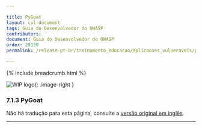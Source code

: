 ```yaml
---

title: PyGoat
layout: col-document
tags: Guia do Desenvolvedor do OWASP
contributors:
document: Guia do Desenvolvedor do OWASP
order: 29130
permalink: /release-pt-br/treinamento_educacao/aplicacoes_vulneraveis/pygoat/

---
```


{% include breadcrumb.html %}

<style type="text/css">
.image-right {
  height: 180px;
  display: block;
  margin-left: auto;
  margin-right: auto;
  float: right;
}
</style>

![WIP logo](../../../assets/images/dg_wip.png "Trabalho em andamento"){: .image-right }

### 7.1.3 PyGoat

Não há tradução para esta página, consulte a [versão original em inglês][release090103].

----

[release090103]: https://github.com/OWASP/www-project-developer-guide/blob/main/draft/09-training-education/01-vulnerable-apps/03-pygoat.md
